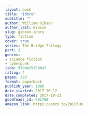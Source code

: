 ```yaml
---
layout: book
title: "Idoru"
subtitle: ""
author: William Gibson
author_last: Gibson
slug: gibson-idoru
type: fiction
cover: true
series: The Bridge Trilogy
part: 2
genres:
- science fiction
- cyberpunk
isbn: 9780425158647
rating: 4
pages: 383
format: paperback
publish_year: 1996
date_started: 2017-10-12
date_completed: 2017-10-22
goodreads_id: 682768
amazon_link: https://amzn.to/2WLV5Ho
---
```

